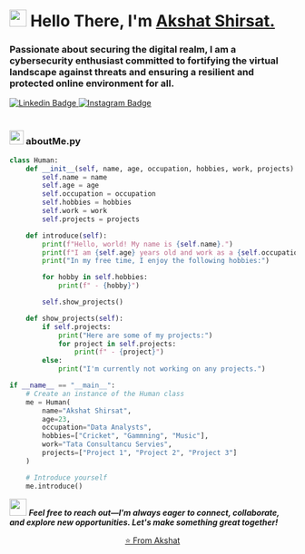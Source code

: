 <!-- ---
title: akshat-shirsat
date: '2024-01-01'
spoiler: python Code Styled Readme Template
categories: ["code-styled", "all-profile"]
githubUsername: 'kingakshat'
--- -->

<h1 align="left"><img src="https://raw.githubusercontent.com//master/wave.gif" width="30px"><strong> Hello There, I'm <a href="">Akshat Shirsat.</a></strong>
</h1>

<h3 align="left"><strong>
Passionate about securing the digital realm, I am a cybersecurity enthusiast committed to fortifying the virtual landscape against threats and ensuring a resilient and protected online environment for all.</strong></h3>

<a target="_blank" href="https://www.linkedin.com/in/akshat-shirsat/">
<img src="https://img.shields.io/badge/LinkedIn-0077B5?style=for-the-badge&logo=Linkedin&logoColor=white&link=https://www.linkedin.com/in/akshat-shirsat/" alt="Linkedin Badge">
</a>
<a target="_blank" href="https://www.instagram.com/">
<img src="https://img.shields.io/badge/-Instagram-E4405F?style=for-the-badge&logo=Instagram&logoColor=white&link=https://www.instagram.com/" alt="Instagram Badge">
</a>
<br>

<br>

<!-- ###  <img src="https://media.giphy.com/media/ln7z2eWriiQAllfVcn/giphy.gif" height="20"> **aboutMe.js** -->



<h3 align="left"><strong>
<img src="https://raw.githubusercontent.com/FortAwesome/Font-Awesome/6.x/svgs/solid/fa-python.svg" width="25" height="25"> aboutMe.py</strong></h3>

```python
class Human:
    def __init__(self, name, age, occupation, hobbies, work, projects):
        self.name = name
        self.age = age
        self.occupation = occupation
        self.hobbies = hobbies
        self.work = work
        self.projects = projects

    def introduce(self):
        print(f"Hello, world! My name is {self.name}.")
        print(f"I am {self.age} years old and work as a {self.occupation} at {self.work}.")
        print("In my free time, I enjoy the following hobbies:")

        for hobby in self.hobbies:
            print(f" - {hobby}")

        self.show_projects()

    def show_projects(self):
        if self.projects:
            print("Here are some of my projects:")
            for project in self.projects:
                print(f" - {project}")
        else:
            print("I'm currently not working on any projects.")

if __name__ == "__main__":
    # Create an instance of the Human class
    me = Human(
        name="Akshat Shirsat",
        age=23,
        occupation="Data Analysts",
        hobbies=["Cricket", "Gammning", "Music"],
        work="Tata Consultancu Servies",
        projects=["Project 1", "Project 2", "Project 3"]
    )

    # Introduce yourself
    me.introduce()


```


<img src="https://media.giphy.com/media/RhwkGhrlj3NVSOxWSN/giphy.gif" height="30"> <em><b>Feel free to reach out—I'm always eager to connect, collaborate, and explore new opportunities. Let's make something great together!</b> </em>


<p align="center"><a href="https://github.com/kingakshat">⭐️ From Akshat</a></p>

